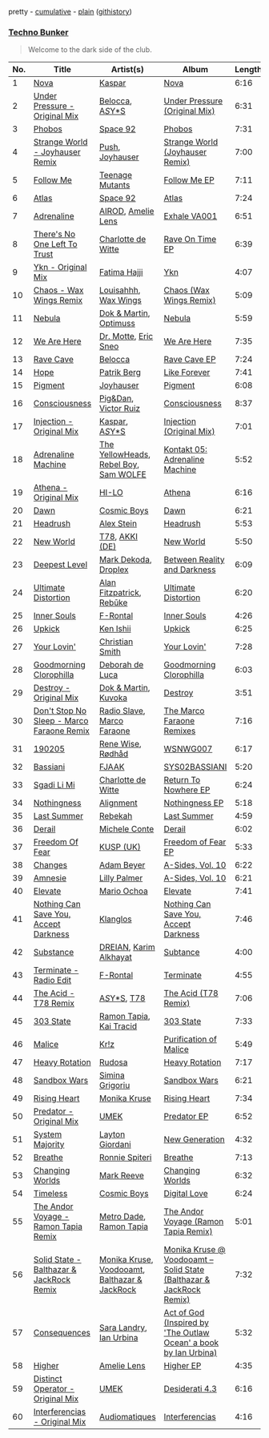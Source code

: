 pretty - [cumulative](/playlists/cumulative/Techno%20Bunker.md) - [plain](/playlists/plain/37i9dQZF1DX6J5NfMJS675) ([githistory](https://github.githistory.xyz/mackorone/spotify-playlist-archive/blob/master/playlists/plain/37i9dQZF1DX6J5NfMJS675))

### [Techno Bunker](https://open.spotify.com/playlist/37i9dQZF1DX6J5NfMJS675)

> Welcome to the dark side of the club.

| No. | Title | Artist(s) | Album | Length |
|---|---|---|---|---|
| 1 | [Nova](https://open.spotify.com/track/46XykrGmCyHaw4ZpEF8PnX) | [Kaspar](https://open.spotify.com/artist/679xKCdF1dBRH0gGgZfcCC) | [Nova](https://open.spotify.com/album/5KtMtbhmpG2mqjJepSttRA) | 6:16 |
| 2 | [Under Pressure - Original Mix](https://open.spotify.com/track/0M07XMvl0ylY9VVt69LsJu) | [Belocca](https://open.spotify.com/artist/3jcvzSheHd14vjraXHLGPN), [A*S*Y*S](https://open.spotify.com/artist/4xfA60YoR4UbBxuOn9WXJq) | [Under Pressure (Original Mix)](https://open.spotify.com/album/5jlYwho9vlUdsoQmbnpoDF) | 6:31 |
| 3 | [Phobos](https://open.spotify.com/track/5weOq4YmiAgStu1cmSZQuB) | [Space 92](https://open.spotify.com/artist/6TVdVlY6irsNPkMHT2HkfD) | [Phobos](https://open.spotify.com/album/5mLv5cPNmzdnmn7wRglmZg) | 7:31 |
| 4 | [Strange World - Joyhauser Remix](https://open.spotify.com/track/29IGa4pfhldMYeYlbUJeiF) | [Push](https://open.spotify.com/artist/2Xy6YLSsHR6TdBUFm5bnLR), [Joyhauser](https://open.spotify.com/artist/59a1Bp0JQfL2mGnpL0lW2Y) | [Strange World (Joyhauser Remix)](https://open.spotify.com/album/5piz86w9SPA1YqoOPRRGrz) | 7:00 |
| 5 | [Follow Me](https://open.spotify.com/track/0OW70Ztlpc18jSTgdhQBEq) | [Teenage Mutants](https://open.spotify.com/artist/3IFgjVPT8yeB4UnJCWOpZA) | [Follow Me EP](https://open.spotify.com/album/66xIQfqbUEwA7BXO8lIJmu) | 7:11 |
| 6 | [Atlas](https://open.spotify.com/track/2To1kKqcmGDu8clp3NuoQS) | [Space 92](https://open.spotify.com/artist/6TVdVlY6irsNPkMHT2HkfD) | [Atlas](https://open.spotify.com/album/2boSUQqYDxJ5zNJuLxdkhy) | 7:24 |
| 7 | [Adrenaline](https://open.spotify.com/track/3T6NtWjH6klzhSsAGROlqY) | [AIROD](https://open.spotify.com/artist/3oPI0nOC7MHooFy5qDsFrv), [Amelie Lens](https://open.spotify.com/artist/5Ho1vKl1Uz8bJlk4vbmvmf) | [Exhale VA001](https://open.spotify.com/album/0po0rc9aEPhTZG6yTgmHgn) | 6:51 |
| 8 | [There's No One Left To Trust](https://open.spotify.com/track/34ne8DjjVzC1BoO5CAho0a) | [Charlotte de Witte](https://open.spotify.com/artist/1lJhME1ZpzsEa5M0wW6Mso) | [Rave On Time EP](https://open.spotify.com/album/2p6nxXPKGvEofkOLtdeBs6) | 6:39 |
| 9 | [Ykn - Original Mix](https://open.spotify.com/track/2rGvg9yjXMQ8B462BOautq) | [Fatima Hajji](https://open.spotify.com/artist/6jZSXmTCxZhFfYELtp78Ci) | [Ykn](https://open.spotify.com/album/78iL2XUWnnuUqMqwNEftxC) | 4:07 |
| 10 | [Chaos - Wax Wings Remix](https://open.spotify.com/track/1oitDP02bYLiWJTO1Z2aGC) | [Louisahhh](https://open.spotify.com/artist/42TogPbYEXl164PrqTEVBW), [Wax Wings](https://open.spotify.com/artist/36GCZfnizKMEEkU9k79Sm3) | [Chaos (Wax Wings Remix)](https://open.spotify.com/album/6JMn6WBCOHnkDKtwrU3z0e) | 5:09 |
| 11 | [Nebula](https://open.spotify.com/track/2jv1I7mLxwhkcO7acO4vGO) | [Dok & Martin](https://open.spotify.com/artist/1rV7LSzJ2ZzL3FicYplmLX), [Optimuss](https://open.spotify.com/artist/5aXKgnsvc9UgKNkLy6UukK) | [Nebula](https://open.spotify.com/album/35HW8gg7CIRpyJLgg0Fap4) | 5:59 |
| 12 | [We Are Here](https://open.spotify.com/track/1EVEmkeSCN4RgaVfS92G6W) | [Dr. Motte](https://open.spotify.com/artist/16XHmIkkg5P1YR2EoBFPOp), [Eric Sneo](https://open.spotify.com/artist/4YcZ1IyKQ4egHqSNVoZbKT) | [We Are Here](https://open.spotify.com/album/4fTRIxYn4VIxb22hj0ZMeo) | 7:35 |
| 13 | [Rave Cave](https://open.spotify.com/track/6GwHqZ8aM58nTcGzulYmsm) | [Belocca](https://open.spotify.com/artist/3jcvzSheHd14vjraXHLGPN) | [Rave Cave EP](https://open.spotify.com/album/0iNWDRrNJWeyj91bU3pQuf) | 7:24 |
| 14 | [Hope](https://open.spotify.com/track/0KsmW0uvjP3c4s7Lno18bm) | [Patrik Berg](https://open.spotify.com/artist/13SB6LyYpsdN2QPEqpYS9l) | [Like Forever](https://open.spotify.com/album/6G4e1s4wLAJj6cSxBkFAP1) | 7:41 |
| 15 | [Pigment](https://open.spotify.com/track/1XvBnB6LguiCDjfTklJL0m) | [Joyhauser](https://open.spotify.com/artist/59a1Bp0JQfL2mGnpL0lW2Y) | [Pigment](https://open.spotify.com/album/4KydJolwk6ocA2lbQUFMDB) | 6:08 |
| 16 | [Consciousness](https://open.spotify.com/track/44uK6MFWwtjGVAHVnsI59n) | [Pig&Dan](https://open.spotify.com/artist/04jj7dljPI0ixtNsz2pXWK), [Victor Ruiz](https://open.spotify.com/artist/0xgdNNa5mIbnJKp8AG8S4z) | [Consciousness](https://open.spotify.com/album/5Iq9sS4MNqV682nfNCM2Pe) | 8:37 |
| 17 | [Injection - Original Mix](https://open.spotify.com/track/52nFiIeYWwY5IJRStcbbfj) | [Kaspar](https://open.spotify.com/artist/679xKCdF1dBRH0gGgZfcCC), [A*S*Y*S](https://open.spotify.com/artist/4xfA60YoR4UbBxuOn9WXJq) | [Injection (Original Mix)](https://open.spotify.com/album/7tq0Eni5FK1nm27dqXGWyr) | 7:01 |
| 18 | [Adrenaline Machine](https://open.spotify.com/track/0Z3Gina2XKfyjv46VJEInp) | [The YellowHeads](https://open.spotify.com/artist/3SEw2qamdOWyVZtzKxWTTg), [Rebel Boy](https://open.spotify.com/artist/3pY489HHP3Em5RAy63Vmf9), [Sam WOLFE](https://open.spotify.com/artist/1Hu2YwTv9wmxC8sppVVUA4) | [Kontakt 05: Adrenaline Machine](https://open.spotify.com/album/3dVJGlYK0tr62K6MKnKPys) | 5:52 |
| 19 | [Athena - Original Mix](https://open.spotify.com/track/1259ck9dunNemJg343Qt0w) | [HI-LO](https://open.spotify.com/artist/0ETJQforv5OXgDgidQv9qd) | [Athena](https://open.spotify.com/album/5QooRLGeqIguSX5oPiqaRP) | 6:16 |
| 20 | [Dawn](https://open.spotify.com/track/72fS4JvztocT9TmvYx0Wzd) | [Cosmic Boys](https://open.spotify.com/artist/2jvTYwyzxK1FVYGEoKfZLQ) | [Dawn](https://open.spotify.com/album/2dHRu0SrIEYL7CloW13urr) | 6:21 |
| 21 | [Headrush](https://open.spotify.com/track/4hl7Fu604rMlt4viCJmSN9) | [Alex Stein](https://open.spotify.com/artist/0SCFEgshN89tlgOPM7lbSB) | [Headrush](https://open.spotify.com/album/00xnP9uVBr8IKAXJQ2Bk5d) | 5:53 |
| 22 | [New World](https://open.spotify.com/track/2zQvCDoNh9hG0AFSCQzj1y) | [T78](https://open.spotify.com/artist/5FgLkieOqGXPn01dnbJp9Z), [AKKI (DE)](https://open.spotify.com/artist/0hReHYoLJG38QBwYIZ8zKs) | [New World](https://open.spotify.com/album/0AU4NebrXTHk71f0Wc1H5l) | 5:50 |
| 23 | [Deepest Level](https://open.spotify.com/track/2LLdVCJACl8QsY9tLPLrxp) | [Mark Dekoda](https://open.spotify.com/artist/3FzG2HgsgPRfwpX1qSK1g8), [Droplex](https://open.spotify.com/artist/5yePldMswAMD9fvIfRUc2o) | [Between Reality and Darkness](https://open.spotify.com/album/6XdgXZp51Ot9wiwxqSGk5k) | 6:09 |
| 24 | [Ultimate Distortion](https://open.spotify.com/track/4KtFLus8yM9ieUoe3Mx6SY) | [Alan Fitzpatrick](https://open.spotify.com/artist/40JyDxGqtYSowWYT2jaive), [Rebūke](https://open.spotify.com/artist/113reBz1jA6rVxbXl55mlj) | [Ultimate Distortion](https://open.spotify.com/album/5SkqIWKh1nZInfBx2mC2Jb) | 6:20 |
| 25 | [Inner Souls](https://open.spotify.com/track/6OGBuLWtrwrO08Kx3AcvNp) | [F-Rontal](https://open.spotify.com/artist/7xcEuNcEPzlYUuAKyqfJMS) | [Inner Souls](https://open.spotify.com/album/120my8zU7G1auA1u0Ae8vL) | 4:26 |
| 26 | [Upkick](https://open.spotify.com/track/1lW2W6w9MboRHNYB7DIRUi) | [Ken Ishii](https://open.spotify.com/artist/0Jb1cpfG4GB6pZfroFhAw0) | [Upkick](https://open.spotify.com/album/4S0U114B9uwQ9AafPzPtrd) | 6:25 |
| 27 | [Your Lovin'](https://open.spotify.com/track/3NqUxlTEqHzM2gaLcUvoTG) | [Christian Smith](https://open.spotify.com/artist/0Z2EpubIhxnq4B6PV0I8n3) | [Your Lovin'](https://open.spotify.com/album/6JqnPZwouMmP5HW8v9CeT8) | 7:28 |
| 28 | [Goodmorning Clorophilla](https://open.spotify.com/track/1o9VJSwuiMaTSbhOn3gEzx) | [Deborah de Luca](https://open.spotify.com/artist/144HzhpLjcR9k37w5Ico9B) | [Goodmorning Clorophilla](https://open.spotify.com/album/4H4BIAL3mHwLREfSAruHNs) | 6:03 |
| 29 | [Destroy - Original Mix](https://open.spotify.com/track/2LQhGTl2rtQ9R4Ppdp1HyH) | [Dok & Martin](https://open.spotify.com/artist/1rV7LSzJ2ZzL3FicYplmLX), [Kuvoka](https://open.spotify.com/artist/33S2vuMYuPC5X7TwQjVDl8) | [Destroy](https://open.spotify.com/album/3qHnkdr7RnVlDfCuKwJCAk) | 3:51 |
| 30 | [Don't Stop No Sleep - Marco Faraone Remix](https://open.spotify.com/track/5iFx62onp7Jnz9TeTuFs0Q) | [Radio Slave](https://open.spotify.com/artist/4rzWjR3L3M54c6I25NzdM3), [Marco Faraone](https://open.spotify.com/artist/00IUMN7pWAU2jYWcdOt5c3) | [The Marco Faraone Remixes](https://open.spotify.com/album/2FntPA1J388o9Sg7aYW403) | 7:16 |
| 31 | [190205](https://open.spotify.com/track/4zOXRNkLIdojrvCYQi9QUv) | [Rene Wise](https://open.spotify.com/artist/2KJa509WSY45vlGHjLL3Q9), [Rødhåd](https://open.spotify.com/artist/2hjOQqLAZDVolzxNhnSK2h) | [WSNWG007](https://open.spotify.com/album/0ac8h8ocOWUnM1vUhNbqSR) | 6:17 |
| 32 | [Bassiani](https://open.spotify.com/track/5UWlHCUy09ojLqdpV0tlbt) | [FJAAK](https://open.spotify.com/artist/4qG1qjeHfkASTdyRGbLWbV) | [SYS02BASSIANI](https://open.spotify.com/album/6hOp3DUlz571cKua8Fd4m8) | 5:20 |
| 33 | [Sgadi Li Mi](https://open.spotify.com/track/5uGAsQOyfMih2F9Zk8TkYH) | [Charlotte de Witte](https://open.spotify.com/artist/1lJhME1ZpzsEa5M0wW6Mso) | [Return To Nowhere EP](https://open.spotify.com/album/1Tm0ovE9zfWlusNCtZkkQO) | 6:24 |
| 34 | [Nothingness](https://open.spotify.com/track/09OONn3fkGVUCPjPTG7Xyp) | [Alignment](https://open.spotify.com/artist/4eFbq5PZgW7YbtA65PP4wS) | [Nothingness EP](https://open.spotify.com/album/0y9Iy1zjNgfIMJLyLs1QPI) | 5:18 |
| 35 | [Last Summer](https://open.spotify.com/track/6phXaP28ZIrCuAfBKSnSpc) | [Rebekah](https://open.spotify.com/artist/7rmuxvt1D8dIU920lNcR67) | [Last Summer](https://open.spotify.com/album/6kamVfNDZrZOTpsEsyiP3J) | 4:59 |
| 36 | [Derail](https://open.spotify.com/track/3gaWoB5GEzUgCGOM2HIw5b) | [Michele Conte](https://open.spotify.com/artist/5Ua2M4hhWcm1y2ADgGp92q) | [Derail](https://open.spotify.com/album/2ZhvzWHOrDEp33oIX8sJwp) | 6:02 |
| 37 | [Freedom Of Fear](https://open.spotify.com/track/2LD2yjekaTP9qATImZSYwV) | [KUSP (UK)](https://open.spotify.com/artist/5sjjcq9N1GGXM0TuxYNy83) | [Freedom of Fear EP](https://open.spotify.com/album/2b8oRVCKgRw6PZ9KV1xg4R) | 5:33 |
| 38 | [Changes](https://open.spotify.com/track/3zvMcYFoa44U3Gb4o4o753) | [Adam Beyer](https://open.spotify.com/artist/1btv9qmIpbp7q1ixCYNdHu) | [A-Sides, Vol. 10](https://open.spotify.com/album/534jyTGLzPEdcmI9wVRSOZ) | 6:22 |
| 39 | [Amnesie](https://open.spotify.com/track/5I18136LcxEO2AfS5x5KIJ) | [Lilly Palmer](https://open.spotify.com/artist/4h8IEOdrg60WM5XGyNOCVU) | [A-Sides, Vol. 10](https://open.spotify.com/album/534jyTGLzPEdcmI9wVRSOZ) | 6:21 |
| 40 | [Elevate](https://open.spotify.com/track/7oirL9GFSN4xOvb1MTN4IU) | [Mario Ochoa](https://open.spotify.com/artist/2zviRwkdWgt0rjV3cxM7mg) | [Elevate](https://open.spotify.com/album/1inSB7Rw9aJN6qC6kOjpFc) | 7:41 |
| 41 | [Nothing Can Save You, Accept Darkness](https://open.spotify.com/track/5JuwReeDuunfHJApP5y8a9) | [Klanglos](https://open.spotify.com/artist/1jV311C5ADuBqCPpprsjUp) | [Nothing Can Save You, Accept Darkness](https://open.spotify.com/album/2tTauDfi8T7cDA5NzP63v5) | 7:46 |
| 42 | [Substance](https://open.spotify.com/track/7snAq1t8AP9umPVM2F58fG) | [DREIAN](https://open.spotify.com/artist/0NhVOg81wjLeL9mLmApGVD), [Karim Alkhayat](https://open.spotify.com/artist/1Jawgv4EJ23ap4WO59CE25) | [Subtance](https://open.spotify.com/album/1lcaImK8YjnecWoflR3zjJ) | 4:00 |
| 43 | [Terminate - Radio Edit](https://open.spotify.com/track/0kLNsHxGapjwwNsJHfyLAj) | [F-Rontal](https://open.spotify.com/artist/7xcEuNcEPzlYUuAKyqfJMS) | [Terminate](https://open.spotify.com/album/5qCkyQBIz7MGxgXC542Cte) | 4:55 |
| 44 | [The Acid - T78 Remix](https://open.spotify.com/track/6jL9KLXuwvFA1PMZ0yZLhP) | [A*S*Y*S](https://open.spotify.com/artist/4xfA60YoR4UbBxuOn9WXJq), [T78](https://open.spotify.com/artist/5FgLkieOqGXPn01dnbJp9Z) | [The Acid (T78 Remix)](https://open.spotify.com/album/1uSf5hvbCOQ4UuFXEIxXvG) | 7:06 |
| 45 | [303 State](https://open.spotify.com/track/3Wf6hVbr3YWCWt9py5OzDy) | [Ramon Tapia](https://open.spotify.com/artist/5BFl4h5TXYSSJsCteTX3s1), [Kai Tracid](https://open.spotify.com/artist/0frSMmZSEdr8pVRi8PBSwF) | [303 State](https://open.spotify.com/album/2Rk7WeMa2O3KhtTlKbg4vH) | 7:33 |
| 46 | [Malice](https://open.spotify.com/track/54wiylSmLewMlot1VkeAVa) | [Kr!z](https://open.spotify.com/artist/4bVSJoHlXYbzdBrbgqbMxl) | [Purification of Malice](https://open.spotify.com/album/3gA2BkH1fzmqNk89wIHADY) | 5:49 |
| 47 | [Heavy Rotation](https://open.spotify.com/track/3hkvpd1L1Cmf1ZvmSqXbZU) | [Rudosa](https://open.spotify.com/artist/1a4cEeeD2n2cR5qA7ARsDZ) | [Heavy Rotation](https://open.spotify.com/album/3WtfyhwRssH25Vud9GVKs9) | 7:17 |
| 48 | [Sandbox Wars](https://open.spotify.com/track/1RrrlYfLmQveNOFvkVko8v) | [Simina Grigoriu](https://open.spotify.com/artist/1PjzNHCXycxUqsP2yqFqhU) | [Sandbox Wars](https://open.spotify.com/album/7f468hoVKxOGPtXrbcaVzl) | 6:21 |
| 49 | [Rising Heart](https://open.spotify.com/track/6PpwFNp103oI07s2otehgZ) | [Monika Kruse](https://open.spotify.com/artist/2xeHjPrS4EnEUIXHV9pkeg) | [Rising Heart](https://open.spotify.com/album/2NP9qvm3pd3hYlqt5Qkamt) | 7:34 |
| 50 | [Predator - Original Mix](https://open.spotify.com/track/4CbEP5CJiJsC3KE7Ssaorw) | [UMEK](https://open.spotify.com/artist/5Hini2nQyoglzpdKe41cZt) | [Predator EP](https://open.spotify.com/album/5cxcjuNazD5RsGoqMLgc5K) | 6:52 |
| 51 | [System Majority](https://open.spotify.com/track/0KT802lLtCx8vtaVcOF24d) | [Layton Giordani](https://open.spotify.com/artist/7mC3RkNNTV6p2j9w4F8Ip4) | [New Generation](https://open.spotify.com/album/0fZK8oaJ5wnZZnBHBF0YHb) | 4:32 |
| 52 | [Breathe](https://open.spotify.com/track/5zBYq1HfbTCwbGjIgSP3Ou) | [Ronnie Spiteri](https://open.spotify.com/artist/7tH1Y2LeCe2LUxvru8y7Df) | [Breathe](https://open.spotify.com/album/4PvcOkn8eOkoWwnxs8oKWg) | 7:13 |
| 53 | [Changing Worlds](https://open.spotify.com/track/3FzO8SebmJvtEeLSgpSevc) | [Mark Reeve](https://open.spotify.com/artist/58zZkWGb6qvx0AJ6L3ttlZ) | [Changing Worlds](https://open.spotify.com/album/3IuJHtuLNKfvKnNqz108vf) | 6:32 |
| 54 | [Timeless](https://open.spotify.com/track/3fFrEqJUxGgjRsRJ8QEj6h) | [Cosmic Boys](https://open.spotify.com/artist/2jvTYwyzxK1FVYGEoKfZLQ) | [Digital Love](https://open.spotify.com/album/6SvrOAwvi5ntaLKqsHjwQc) | 6:24 |
| 55 | [The Andor Voyage - Ramon Tapia Remix](https://open.spotify.com/track/0AAOWhjXSeBp1aTGf79012) | [Metro Dade](https://open.spotify.com/artist/5iiBeSwBmXoIuWJb1LtE3U), [Ramon Tapia](https://open.spotify.com/artist/5BFl4h5TXYSSJsCteTX3s1) | [The Andor Voyage (Ramon Tapia Remix)](https://open.spotify.com/album/4AjG2Ty6P6Dtxh7V3JuoST) | 5:01 |
| 56 | [Solid State - Balthazar & JackRock Remix](https://open.spotify.com/track/15BCiNT8YBJ5IvSOLR2qIR) | [Monika Kruse](https://open.spotify.com/artist/2xeHjPrS4EnEUIXHV9pkeg), [Voodooamt](https://open.spotify.com/artist/0u4QLNTceYzzUQrv1dd5fu), [Balthazar & JackRock](https://open.spotify.com/artist/3xsLz1pGRgDfTozxS4RgGA) | [Monika Kruse @ Voodooamt – Solid State (Balthazar & JackRock Remix)](https://open.spotify.com/album/0NZE0FikCMrQVhiwAxaqCO) | 7:32 |
| 57 | [Consequences](https://open.spotify.com/track/4k7175fpsv6tHhijvN3CjE) | [Sara Landry](https://open.spotify.com/artist/7eILArMiTFTQf8SEh5fFHK), [Ian Urbina](https://open.spotify.com/artist/7miGJahGF5JYOunptmXsQz) | [Act of God (Inspired by 'The Outlaw Ocean' a book by Ian Urbina)](https://open.spotify.com/album/1J6fp3u5WUfjzCzsGRetJo) | 5:32 |
| 58 | [Higher](https://open.spotify.com/track/2uQWi34NKPHpka4ldYrki4) | [Amelie Lens](https://open.spotify.com/artist/5Ho1vKl1Uz8bJlk4vbmvmf) | [Higher EP](https://open.spotify.com/album/5zFB12EcTRmjhByxqFklQJ) | 4:35 |
| 59 | [Distinct Operator - Original Mix](https://open.spotify.com/track/0IGOSvMMFsLVYvUfXqKHjD) | [UMEK](https://open.spotify.com/artist/5Hini2nQyoglzpdKe41cZt) | [Desiderati 4.3](https://open.spotify.com/album/4OcZSX1wb3NsOi8xkSJPM8) | 6:16 |
| 60 | [Interferencias - Original Mix](https://open.spotify.com/track/3tQSq6JY85DV7Wfxh0SS6f) | [Audiomatiques](https://open.spotify.com/artist/7AFbW5n3gojSpta6aDHg9U) | [Interferencias](https://open.spotify.com/album/3lKHaRB8cxMM5boPzlOeif) | 4:16 |